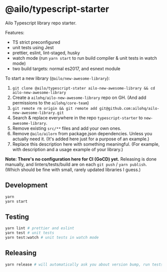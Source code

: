 # @ailo/typescript-starter

Ailo Typescript library repo starter.

Features:

- TS strict preconfigured
- unit tests using Jest
- prettier, eslint, lint-staged, husky
- watch mode (run `yarn start` to run build compiler & unit tests in watch mode)
- two build targets: normal es2017, and esnext module

To start a new library (`@ailo/new-awesome-library`):

1. `git clone @ailo/typescript-stater ailo-new-awesome-library && cd ailo-new-awesome-library`
2. Create a `ailohq/ailo-new-awesome-library` repo on GH. (And add permissions to the `ailohq/core-team`)
3. `git remote rm origin && git remote add git@github.com:ailohq/ailo-new-awesome-library.git`
4. Search & replace everywhere in the repo `typescript-starter` to `new-awesome-library`.
5. Remove existing `src/**` files and add your own ones.
6. Remove `@ailo/ailorn` from package.json dependencies. Unless you actually need it. (It's added here just for a purpose of an example.)
7. Replace this description here with something meaningful. (For example, with description and a usage example of your library.)

**Note: There's no configuration here for CI (GoCD) yet.** Releasing is done manually, and linters/tests/build are on each `git push` / `yarn publish`. (Which should be fine with small, rarely updated libraries I guess.)

## Development

```sh
yarn
yarn start
```

## Testing

```sh
yarn lint # prettier and eslint
yarn test # unit tests
yarn test:watch # unit tests in watch mode
```

## Releasing

```sh
yarn release # will automatically ask you about version bump, run tests and build, and push new version to git & npm
```
